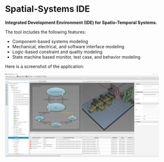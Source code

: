 # Spatial-Systems IDE

**Integrated Development Environment (IDE) for Spatio-Temporal Systems.**

The tool includes the following features:

* Component-based systems modeling
* Mechanical, electrical, and software interface modeling
* Logic-based constraint and quality modeling
* State machine based monitor, test case, and behavior modeling

Here is a screenshot of the application:

![](./screenshot.png)
